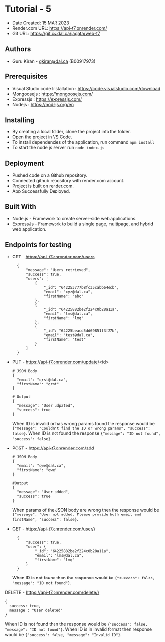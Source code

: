 # Tutorial - 5

* Date Created: 15 MAR 2023
* Render.com URL: https://api-t7.onrender.com/
* Git URL: https://git.cs.dal.ca/jagata/web-t7

## Authors

* Guru Kiran - gkiran@dal.ca (B00917973)

## Prerequisites

* Visual Studio code Installation : https://code.visualstudio.com/download
* Mongoosejs : https://mongoosejs.com/
* Expressjs : https://expressjs.com/
* Nodejs : https://nodejs.org/en

## Installing

- By creating a local folder, clone the project into the folder.
- Open the project in VS Code.
- To install dependencies of the application, run command `npm install`
- To start the node js server run `node index.js`

## Deployment

* Pushed code on a Github repository.
* Connected github repository with render.com account.
* Project is built on render.com.
* App Successfully Deployed.

## Built With

* Node.js - Framework to create server-side web applications.
* ExpressJs - Framework to build a single page, multipage, and hybrid web application.

## Endpoints for testing

- GET - https://api-t7.onrender.com/users
  ```
    {
        "message": "Users retrieved",
        "success": true,
        "users": [
            {
                "_id": "642253777b8fc35cabb64ecb",
                "email": "xyz@dal.ca",
                "firstName": "abc"
            },
            {
                "_id": "64225882be2f224c0b28a11a",
                "email": "lms@dal.ca",
                "firstName": "lmq"
            },
            {
                "_id": "64225beacd5dd69851f3f27b",
                "email": "test@dal.ca",
                "firstName": "test"
            }
        ]
    }
  ```
- PUT - https://api-t7.onrender.com/update/<id\>
  ```
  # JSON Body
  {
    "email": "qrst@dal.ca",
    "firstName": "qrst"
  }

  # Output
  {
    "message": "User udpated",
    "success": true
  }
  ```
  When ID is invalid or has wrong params found the response would be `{"message": "Couldn't find the ID or wrong params", "success": false}`. When ID is not found the response `{"message": "ID not found", "success": false}`.

- POST - https://api-t7.onrender.com/add
  ```
  # JSON Body
  {
    "email": "qwe@dal.ca",
    "firstName": "qwe"
  }

  #Output
  {
    "message": "User added",
    "success": true
  }
  ```
  When params of the JSON body are wrong then the response would be `{"message": "User not added. Please provide both email and firstName", "success": false}`.

- GET - https://api-t7.onrender.com/user/\<id>
  ```
    {
        "success": true,
        "user": {
            "_id": "64225882be2f224c0b28a11a",
            "email": "lms@dal.ca",
            "firstName": "lmq"
        }
    }
  ```
  When ID is not found then the response would be `{"success": false, "message": "ID not found"}`.

DELETE - https://api-t7.onrender.com/delete/\<id>

  ```
  {
    success: true,
    message : "User deleted"
  }
  ```
  When ID is not found then the response would be `{"success": false, "message": "ID not found"}`. When ID is in invalid format then response would be `{"success": false, "message": "Invalid ID"}`.